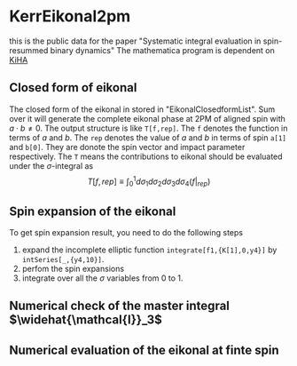 # KerrEikonal2pm
this is the public data for the paper "Systematic integral evaluation in spin-resummed binary dynamics" The mathematica program is dependent on [KiHA](https://github.com/AmplitudeGravity/kinematicHopfAlgebra) 

## Closed form of eikonal
The closed form of the eikonal in stored in "EikonalClosedformList". Sum over it will generate the complete eikonal phase at 2PM of aligned spin with $a\cdot b\neq 0$. The output structure is like `T[f,rep]`. The `f` denotes the function in terms of $a$ and $b$. The `rep` denotes the value of $a$ and $b$ in terms of spin `a[1]` and `b[0]`. They are donote the spin vector and impact parameter respectively. The `T` means the contributions to eikonal should be evaluated under the $\sigma$-integral as $$T[f,rep]\equiv\int_0^1 d\sigma_1d\sigma_2d\sigma_3d\sigma_4 (f|_{rep}) $$ 

## Spin expansion of the eikonal
To get spin expansion result, you need to do the following steps
1. expand the incomplete elliptic function `integrate[f1,{K[1],0,y4}]` by `intSeries[_,{y4,10}]`.
2. perfom the spin expansions
3. integrate over all the $\sigma$ variables from 0 to 1. 

## Numerical check of the master integral $\widehat{\mathcal{I}}_3$

## Numerical evaluation of the eikonal at finte spin


